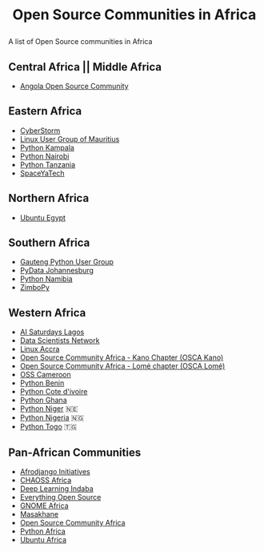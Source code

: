 # <p align="center"> Open Source Communities in Africa </p>

A list of Open Source communities in Africa

## Central Africa || Middle Africa

- [Angola Open Source Community](https://github.com/angolaosc)

## Eastern Africa

- [CyberStorm](https://cyberstorm.mu/)
- [Linux User Group of Mauritius](https://lugm.org/)
- [Python Kampala](https://www.meetup.com/pykampala/)
- [Python Nairobi](https://www.meetup.com/python-nairobi/)
- [Python Tanzania](https://pythontz.github.io/)
- [SpaceYaTech](https://linktr.ee/spaceyatech)

## Northern Africa

- [Ubuntu Egypt](https://www.facebook.com/groups/ubuntueg/)

## Southern Africa

- [Gauteng Python User Group](https://www.meetup.com/gauteng-python-users-group/)
- [PyData Johannesburg](https://www.meetup.com/pydata-johannesburg/)
- [Python Namibia](https://twitter.com/PythonNamibia)
- [ZimboPy](https://twitter.com/zimbopy?lang=en)

## Western Africa

- [AI Saturdays Lagos](https://aisaturdayslagos.github.io/)
- [Data Scientists Network](https://www.datasciencenigeria.org/)
- [Linux Accra](https://linuxaccra.org/)
- [Open Source Community Africa - Kano Chapter (OSCA Kano)](https://twitter.com/osca_kano)
- [Open Source Community Africa - Lomé chapter (OSCA Lomé)](https://twitter.com/osca_lome)
- [OSS Cameroon](https://osscameroon.com/)
- [Python Benin](https://twitter.com/PythonBenin)
- [Python Cote d'ivoire](https://www.facebook.com/PythonCI/)
- [Python Ghana](https://www.pythonghana.org/)
- [Python Niger](https://twitter.com/PythonNiger) 🇳🇪
- [Python Nigeria](https://twitter.com/PythonNigeria) 🇳🇬
- [Python Togo](https://www.pytogo.org/) 🇹🇬

## Pan-African Communities

- [Afrodjango Initiatives](http://www.afrodjangoinitiatives.org/)
- [CHAOSS Africa](https://chaoss.community/kb/chaoss-africa/)
- [Deep Learning Indaba](https://deeplearningindaba.com/2024/indabax/)
- [Everything Open Source](https://everythingopensource.my.canva.site/)
- [GNOME Africa](https://wiki.gnome.org/GnomeAfrica)
- [Masakhane](https://www.masakhane.io/)
- [Open Source Community Africa](https://oscafrica.org/)
- [Python Africa](https://africa.python.org/)
- [Ubuntu Africa](https://twitter.com/ubuntu_Africa__)
